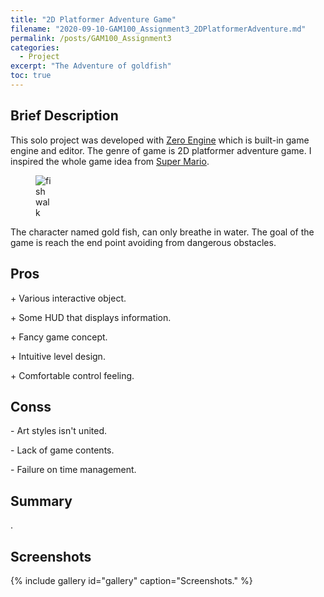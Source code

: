 ```yaml
---
title: "2D Platformer Adventure Game"
filename: "2020-09-10-GAM100_Assignment3_2DPlatformerAdventure.md"
permalink: /posts/GAM100_Assignment3
categories:
  - Project
excerpt: "The Adventure of goldfish"
toc: true
---
```


## Brief Description

This solo project was developed with [Zero Engine](https://www.zeroengine.io/) which is built-in game engine and editor. The genre of game is 2D platformer adventure game. I inspired the whole game idea from [Super Mario](https://en.wikipedia.org/wiki/Super_Mario). <figure style="width: 30px" class="align-right">
  <img src="{{ '/assets/images/GAM100_Assignment3_GoldfishWalk.gif' | relative_url }}" alt="fish walk">
</figure> The character named gold fish, can only breathe in water. The goal of the game is reach the end point avoiding from dangerous obstacles.

## Pros

<div class="notice--success">
  <p>+ Various interactive object.</p>
  <p>+ Some HUD that displays information.</p>
  <p>+ Fancy game concept.</p>
  <p>+ Intuitive level design.</p>
  <p>+ Comfortable control feeling.</p>
</div>

## Conss

<div class="notice--danger">
  <p>- Art styles isn't united.</p>
  <p>- Lack of game contents.</p>
  <p>- Failure on time management.</p>
</div>

## Summary

.

## Screenshots
{% include gallery id="gallery" caption="Screenshots." %}

